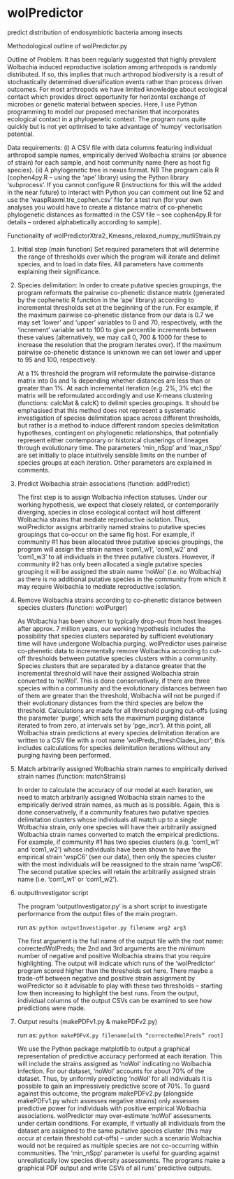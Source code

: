 # wolPredictor
predict distribution of endosymbiotic bacteria among insects

Methodological outline of wolPredictor.py 

Outline of Problem:
It has been regularly suggested that highly prevalent Wolbachia induced reproductive isolation among arthropods is randomly distributed. If so, this implies that much arthropod biodiversity is a result of stochastically determined diversification events rather than process driven outcomes. For most arthropods we have limited knowledge about ecological contact which provides direct opportunity for horizontal exchange of microbes or genetic material between species. Here, I use Python programming to model our proposed mechanism that incorporates ecological contact in a phylogenetic context. The program runs quite quickly but is not yet optimised to take advantage of ‘numpy’ vectorisation potential.

Data requirements:
(i) A CSV file with data columns featuring individual arthropod sample names, empirically derived Wolbachia strains (or absence of strain) for each sample, and host community name (here as host fig species).
(ii) A phylogenetic tree in nexus format. NB The program calls R (cophen4py.R – using the ‘ape’ library) using the Python library ‘subprocess’. If you cannot configure R (instructions for this will the added in the near future) to interact with Python you can comment out line 52 and use the ‘waspRaxml.tre_cophen.csv’ file for a test run (for your own analyses you would have to create a distance matrix of co-phenetic phylogenetic distances as formatted in the CSV file – see cophen4py.R for details – ordered alphabetically according to sample).

Functionality of wolPredictorXtra2_Kmeans_relaxed_numpy_mutliStrain.py
1. Initial step (main function)
Set required parameters that will determine the range of thresholds over which the program will iterate and delimit species, and to load in data files. All parameters have comments explaining their significance.

2. Species delimitation:
In order to create putative species groupings, the program reformats the pairwise co-phenetic distance matrix (generated by the cophenetic R function in the ‘ape’ library) according to incremental thresholds set at the beginning of the run. For example, if the maximum pairwise co-phenetic distance from our data is 0.7 we may set ‘lower’ and ‘upper’ variables to 0 and 70, respectively, with the ‘increment’ variable set to 100 to give percentile increments between these values (alternatively, we may call 0, 700 & 1000 for these to increase the resolution that the program iterates over). If the maximum pairwise co-phenetic distance is unknown we can set lower and upper to 95 and 100, respectively.

	At a 1% threshold the program will reformulate the pairwise-distance matrix into 0s and 1s depending whether distances are less than or greater than 1%. At each incremental iteration (e.g. 2%, 3% etc) the matrix will be reformulated accordingly and use K-means clustering (functions: calcMat & calcK) to delimit species groupings. It should be emphasised that this method does not represent a systematic investigation of species delimitation space across different thresholds, but rather is a method to induce different random species delimitation hypotheses, contingent on phylogenetic relationships, that potentially represent either contemporary or historical clusterings of lineages through evolutionary time. The parameters ‘min_nSpp’ and ‘max_nSpp’ are set initially to place intuitively sensible limits on the number of species groups at each iteration. Other parameters are explained in comments.

3. Predict Wolbachia strain associations (function: addPredict)

	The first step is to assign Wolbachia infection statuses. Under our working hypothesis, we expect that closely related, or contemporarily diverging, species in close ecological contact will host different Wolbachia strains that mediate reproductive isolation. Thus, wolPredictor assigns arbitrarily named strains to putative species groupings that co-occur on the same fig host. For example, if community #1 has been allocated three putative species groupings, the program will assign the strain names ‘com1_w1’, ‘com1_w2’ and ‘com1_w3’ to all individuals in the three putative clusters. However, if community #2 has only been allocated a single putative species grouping it will be assigned the strain name ‘noWol’ (i.e. no Wolbachia) as there is no additional putative species in the community from which it may require Wolbachia to mediate reproductive isolation. 

4. Remove Wolbachia strains according to co-phenetic distance between species clusters (function: wolPurger)

	As Wolbachia has been shown to typically drop-out from host lineages after approx. 7 million years, our working hypothesis includes the possibility that species clusters separated by sufficient evolutionary time will have undergone Wolbachia purging. wolPredictor uses pairwise co-phenetic data to incrementally remove Wolbachia according to cut-off thresholds between putative species clusters within a community. Species clusters that are separated by a distance greater that the incremental threshold will have their assigned Wolbachia strain converted to ‘noWol’. This is done conservatively, if there are three species within a community and the evolutionary distances between two of them are greater than the threshold, Wolbachia will not be purged if their evolutionary distances from the third species are below the threshold. Calculations are made for all threshold purging cut-offs (using the parameter ‘purge’, which sets the maximum purging distance iterated to from zero, at intervals set by ‘pge_incr’). At this point, all Wolbachia strain predictions at every species delimitation iteration are written to a CSV file with a root name ‘wolPreds_threshClades_incr’; this includes calculations for species delimitation iterations without any purging having been performed.

5. Match arbitrarily assigned Wolbachia strain names to empirically derived strain names (function: matchStrains)

	In order to calculate the accuracy of our model at each iteration, we need to match arbitrarily assigned Wolbachia strain names to the empirically derived strain names, as much as is possible. Again, this is done conservatively, if a community features two putative species delimitation clusters whose individuals all match up to a single Wolbachia strain, only one species will have their arbitrarily assigned Wolbachia strain names converted to match the empirical predictions. For example, if community #1 has two species clusters (e.g. ‘com1_w1’ and ‘com1_w2’) whose individuals have been shown to have the empirical strain ‘wspC6’ (see our data), then only the species cluster with the most individuals will be reassigned to the strain name ‘wspC6’. The second putative species will retain the arbitrarily assigned strain name (i.e. ‘com1_w1’ or ‘com1_w2’). 

6. outputInvestigator script

	The program ‘outputInvestigator.py’ is a short script to investigate performance from the output files of the main program. 

	run as: `python outputInvestigator.py filename arg2 arg3`

	The first argument is the full name of the output file with the root name: correctedWolPreds; the 2nd and 3rd arguments are the minimum number of negative and positive Wolbachia strains that you require highlighting. The output will indicate which runs of the ‘wolPredictor’ program scored higher than the thresholds set here. There maybe a trade-off between negative and positive strain assignment by wolPredictor so it advisable to play with these two thresholds – starting low then increasing to highlight the best runs. From the output, individual columns of the output CSVs can be examined to see how predictions were made.

7. Output results (makePDFv1.py & makePDFv2.py)

	run as: `python makePDFvX.py filename[with “correctedWolPreds” root]`

	We use the Python package matplotlib to output a graphical representation of predictive accuracy performed at each iteration. This will include the strains assigned as ‘noWol’ indicating no Wolbachia infection. For our dataset, ‘noWol’ accounts for about 70% of the dataset. Thus, by uniformly predicting ‘noWol’ for all individuals it is possible to gain an impressively predictive score of 70%. To guard against this outcome, the program makePDFv2.py (alongside makePDFv1.py which assesses negative strains) only assesses predictive power for individuals with positive empirical Wolbachia associations. wolPredictor may over-estimate ‘noWol’ assessments under certain conditions. For example, if virtually all individuals from the dataset are assigned to the same putative species cluster (this may occur at certain threshold cut-offs) – under such a scenario Wolbachia would not be required as multiple species are not co-occurring within communities. The ‘min_nSpp’ parameter is useful for guarding against unrealistically low species diversity assessments. The programs make a graphical PDF output and write CSVs of all runs’ predictive outputs.
